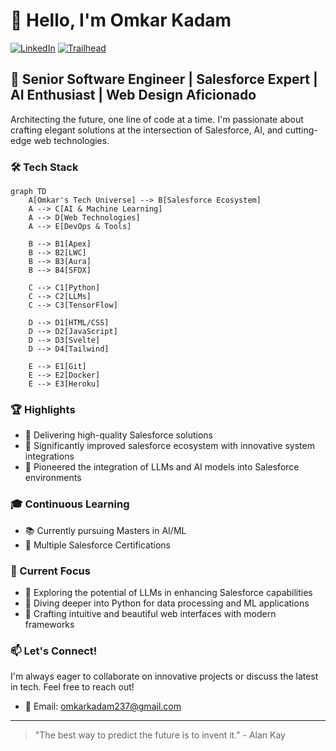 # 👋 Hello, I'm Omkar Kadam

[![LinkedIn](https://img.shields.io/badge/LinkedIn-Connect-blue)](https://www.linkedin.com/in/okadam)
[![Trailhead](https://img.shields.io/badge/Trailhead-Explorer-blue)](https://www.salesforce.com/trailblazer/okadam)

## 🚀 Senior Software Engineer | Salesforce Expert | AI Enthusiast | Web Design Aficionado

Architecting the future, one line of code at a time. I'm passionate about crafting elegant solutions at the intersection of Salesforce, AI, and cutting-edge web technologies.

### 🛠️ Tech Stack

```mermaid
graph TD
    A[Omkar's Tech Universe] --> B[Salesforce Ecosystem]
    A --> C[AI & Machine Learning]
    A --> D[Web Technologies]
    A --> E[DevOps & Tools]
    
    B --> B1[Apex]
    B --> B2[LWC]
    B --> B3[Aura]
    B --> B4[SFDX]
    
    C --> C1[Python]
    C --> C2[LLMs]
    C --> C3[TensorFlow]
    
    D --> D1[HTML/CSS]
    D --> D2[JavaScript]
    D --> D3[Svelte]
    D --> D4[Tailwind]
    
    E --> E1[Git]
    E --> E2[Docker]
    E --> E3[Heroku]
```

### 🏆 Highlights

- 🌟 Delivering high-quality Salesforce solutions
- 🚀 Significantly improved salesforce ecosystem with innovative system integrations
- 🤖 Pioneered the integration of LLMs and AI models into Salesforce environments

### 🎓 Continuous Learning

- 📚 Currently pursuing Masters in AI/ML
- 🏅 Multiple Salesforce Certifications

### 🌱 Current Focus

- 🔮 Exploring the potential of LLMs in enhancing Salesforce capabilities
- 🐍 Diving deeper into Python for data processing and ML applications
- 🎨 Crafting intuitive and beautiful web interfaces with modern frameworks

### 📫 Let's Connect!

I'm always eager to collaborate on innovative projects or discuss the latest in tech. Feel free to reach out!

- 📧 Email: omkarkadam237@gmail.com

---

> "The best way to predict the future is to invent it." - Alan Kay
